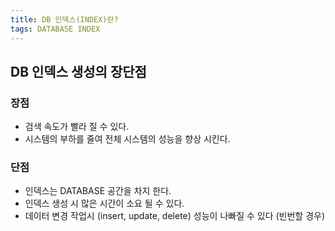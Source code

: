 ```yaml
---
title: DB 인덱스(INDEX)란?
tags: DATABASE INDEX
---
```


## DB 인덱스 생성의 장단점

### 장점
- 검색 속도가 빨라 질 수 있다.
- 시스템의 부하를 줄여 전체 시스템의 성능을 향상 시킨다.

### 단점
- 인덱스는 DATABASE 공간을 차지 한다.
- 인덱스 생성 시 많은 시간이 소요 될 수 있다.
- 데이터 변경 작업시 (insert, update, delete) 성능이 나빠질 수 있다 (빈번할 경우)

